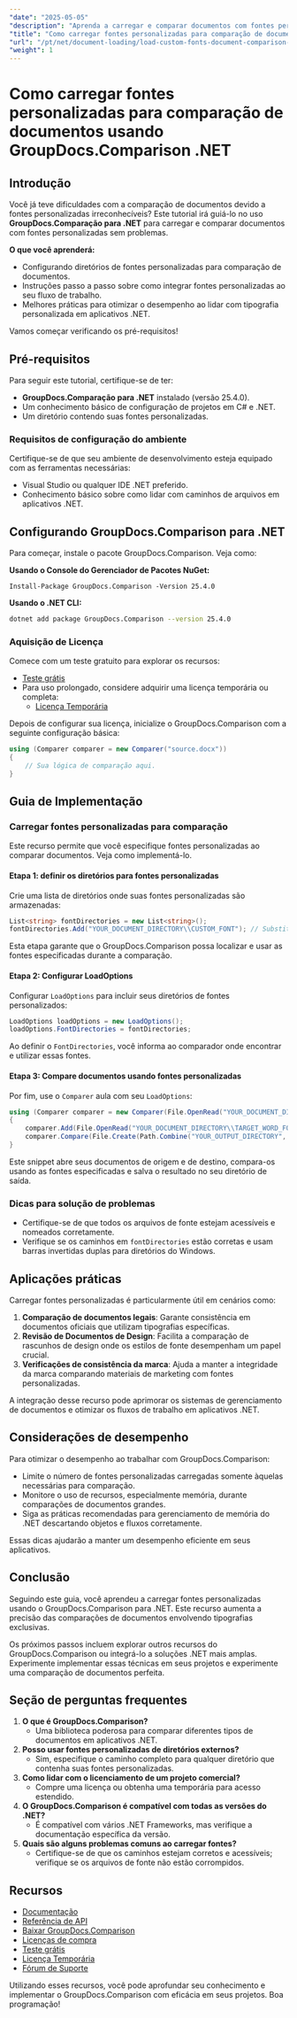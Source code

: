 ```yaml
---
"date": "2025-05-05"
"description": "Aprenda a carregar e comparar documentos com fontes personalizadas usando o GroupDocs.Comparison para .NET. Siga as instruções passo a passo e as práticas recomendadas."
"title": "Como carregar fontes personalizadas para comparação de documentos usando GroupDocs.Comparison .NET"
"url": "/pt/net/document-loading/load-custom-fonts-document-comparison-groupdocs-net/"
"weight": 1
---
```


# Como carregar fontes personalizadas para comparação de documentos usando GroupDocs.Comparison .NET

## Introdução

Você já teve dificuldades com a comparação de documentos devido a fontes personalizadas irreconhecíveis? Este tutorial irá guiá-lo no uso **GroupDocs.Comparação para .NET** para carregar e comparar documentos com fontes personalizadas sem problemas. 

**O que você aprenderá:**
- Configurando diretórios de fontes personalizadas para comparação de documentos.
- Instruções passo a passo sobre como integrar fontes personalizadas ao seu fluxo de trabalho.
- Melhores práticas para otimizar o desempenho ao lidar com tipografia personalizada em aplicativos .NET.

Vamos começar verificando os pré-requisitos!

## Pré-requisitos

Para seguir este tutorial, certifique-se de ter:

- **GroupDocs.Comparação para .NET** instalado (versão 25.4.0).
- Um conhecimento básico de configuração de projetos em C# e .NET.
- Um diretório contendo suas fontes personalizadas.

### Requisitos de configuração do ambiente
Certifique-se de que seu ambiente de desenvolvimento esteja equipado com as ferramentas necessárias:
- Visual Studio ou qualquer IDE .NET preferido.
- Conhecimento básico sobre como lidar com caminhos de arquivos em aplicativos .NET.

## Configurando GroupDocs.Comparison para .NET

Para começar, instale o pacote GroupDocs.Comparison. Veja como:

**Usando o Console do Gerenciador de Pacotes NuGet:**

```shell
Install-Package GroupDocs.Comparison -Version 25.4.0
```

**Usando o .NET CLI:**

```bash
dotnet add package GroupDocs.Comparison --version 25.4.0
```

### Aquisição de Licença

Comece com um teste gratuito para explorar os recursos:
- [Teste grátis](https://releases.groupdocs.com/comparison/net/)
- Para uso prolongado, considere adquirir uma licença temporária ou completa:
  - [Licença Temporária](https://purchase.groupdocs.com/temporary-license/)

Depois de configurar sua licença, inicialize o GroupDocs.Comparison com a seguinte configuração básica:

```csharp
using (Comparer comparer = new Comparer("source.docx"))
{
    // Sua lógica de comparação aqui.
}
```

## Guia de Implementação

### Carregar fontes personalizadas para comparação

Este recurso permite que você especifique fontes personalizadas ao comparar documentos. Veja como implementá-lo.

#### Etapa 1: definir os diretórios para fontes personalizadas

Crie uma lista de diretórios onde suas fontes personalizadas são armazenadas:

```csharp
List<string> fontDirectories = new List<string>();
fontDirectories.Add("YOUR_DOCUMENT_DIRECTORY\\CUSTOM_FONT"); // Substitua pelo caminho do diretório da sua fonte personalizada.
```

Esta etapa garante que o GroupDocs.Comparison possa localizar e usar as fontes especificadas durante a comparação.

#### Etapa 2: Configurar LoadOptions

Configurar `LoadOptions` para incluir seus diretórios de fontes personalizados:

```csharp
LoadOptions loadOptions = new LoadOptions();
loadOptions.FontDirectories = fontDirectories;
```

Ao definir o `FontDirectories`, você informa ao comparador onde encontrar e utilizar essas fontes.

#### Etapa 3: Compare documentos usando fontes personalizadas

Por fim, use o `Comparer` aula com seu `LoadOptions`:

```csharp
using (Comparer comparer = new Comparer(File.OpenRead("YOUR_DOCUMENT_DIRECTORY\\SOURCE_WORD_FONT"), loadOptions))
{
    comparer.Add(File.OpenRead("YOUR_DOCUMENT_DIRECTORY\\TARGET_WORD_FONT"));
    comparer.Compare(File.Create(Path.Combine("YOUR_OUTPUT_DIRECTORY", "RESULT_WORD_FONT")));
}
```

Este snippet abre seus documentos de origem e de destino, compara-os usando as fontes especificadas e salva o resultado no seu diretório de saída.

### Dicas para solução de problemas

- Certifique-se de que todos os arquivos de fonte estejam acessíveis e nomeados corretamente.
- Verifique se os caminhos em `fontDirectories` estão corretas e usam barras invertidas duplas para diretórios do Windows.

## Aplicações práticas

Carregar fontes personalizadas é particularmente útil em cenários como:

1. **Comparação de documentos legais**: Garante consistência em documentos oficiais que utilizam tipografias específicas.
2. **Revisão de Documentos de Design**: Facilita a comparação de rascunhos de design onde os estilos de fonte desempenham um papel crucial.
3. **Verificações de consistência da marca**: Ajuda a manter a integridade da marca comparando materiais de marketing com fontes personalizadas.

A integração desse recurso pode aprimorar os sistemas de gerenciamento de documentos e otimizar os fluxos de trabalho em aplicativos .NET.

## Considerações de desempenho

Para otimizar o desempenho ao trabalhar com GroupDocs.Comparison:
- Limite o número de fontes personalizadas carregadas somente àquelas necessárias para comparação.
- Monitore o uso de recursos, especialmente memória, durante comparações de documentos grandes.
- Siga as práticas recomendadas para gerenciamento de memória do .NET descartando objetos e fluxos corretamente.

Essas dicas ajudarão a manter um desempenho eficiente em seus aplicativos.

## Conclusão

Seguindo este guia, você aprendeu a carregar fontes personalizadas usando o GroupDocs.Comparison para .NET. Este recurso aumenta a precisão das comparações de documentos envolvendo tipografias exclusivas. 

Os próximos passos incluem explorar outros recursos do GroupDocs.Comparison ou integrá-lo a soluções .NET mais amplas. Experimente implementar essas técnicas em seus projetos e experimente uma comparação de documentos perfeita.

## Seção de perguntas frequentes

1. **O que é GroupDocs.Comparison?**
   - Uma biblioteca poderosa para comparar diferentes tipos de documentos em aplicativos .NET.
2. **Posso usar fontes personalizadas de diretórios externos?**
   - Sim, especifique o caminho completo para qualquer diretório que contenha suas fontes personalizadas.
3. **Como lidar com o licenciamento de um projeto comercial?**
   - Compre uma licença ou obtenha uma temporária para acesso estendido.
4. **O GroupDocs.Comparison é compatível com todas as versões do .NET?**
   - É compatível com vários .NET Frameworks, mas verifique a documentação específica da versão.
5. **Quais são alguns problemas comuns ao carregar fontes?**
   - Certifique-se de que os caminhos estejam corretos e acessíveis; verifique se os arquivos de fonte não estão corrompidos.

## Recursos
- [Documentação](https://docs.groupdocs.com/comparison/net/)
- [Referência de API](https://reference.groupdocs.com/comparison/net/)
- [Baixar GroupDocs.Comparison](https://releases.groupdocs.com/comparison/net/)
- [Licenças de compra](https://purchase.groupdocs.com/buy)
- [Teste grátis](https://releases.groupdocs.com/comparison/net/)
- [Licença Temporária](https://purchase.groupdocs.com/temporary-license/)
- [Fórum de Suporte](https://forum.groupdocs.com/c/comparison/)

Utilizando esses recursos, você pode aprofundar seu conhecimento e implementar o GroupDocs.Comparison com eficácia em seus projetos. Boa programação!